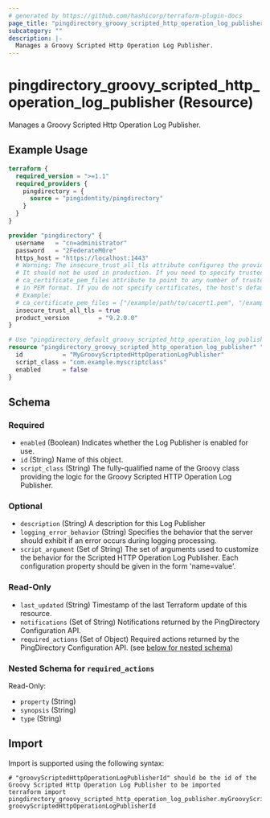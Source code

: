 ```yaml
---
# generated by https://github.com/hashicorp/terraform-plugin-docs
page_title: "pingdirectory_groovy_scripted_http_operation_log_publisher Resource - terraform-provider-pingdirectory"
subcategory: ""
description: |-
  Manages a Groovy Scripted Http Operation Log Publisher.
---
```


# pingdirectory_groovy_scripted_http_operation_log_publisher (Resource)

Manages a Groovy Scripted Http Operation Log Publisher.

## Example Usage

```terraform
terraform {
  required_version = ">=1.1"
  required_providers {
    pingdirectory = {
      source = "pingidentity/pingdirectory"
    }
  }
}

provider "pingdirectory" {
  username   = "cn=administrator"
  password   = "2FederateM0re"
  https_host = "https://localhost:1443"
  # Warning: The insecure_trust_all_tls attribute configures the provider to trust any certificate presented by the PingDirectory server.
  # It should not be used in production. If you need to specify trusted CA certificates, use the
  # ca_certificate_pem_files attribute to point to any number of trusted CA certificate files
  # in PEM format. If you do not specify certificates, the host's default root CA set will be used.
  # Example:
  # ca_certificate_pem_files = ["/example/path/to/cacert1.pem", "/example/path/to/cacert2.pem"]
  insecure_trust_all_tls = true
  product_version        = "9.2.0.0"
}

# Use "pingdirectory_default_groovy_scripted_http_operation_log_publisher" if you are adopting existing configuration from the PingDirectory server into Terraform
resource "pingdirectory_groovy_scripted_http_operation_log_publisher" "myGroovyScriptedHttpOperationLogPublisher" {
  id           = "MyGroovyScriptedHttpOperationLogPublisher"
  script_class = "com.example.myscriptclass"
  enabled      = false
}
```

<!-- schema generated by tfplugindocs -->
## Schema

### Required

- `enabled` (Boolean) Indicates whether the Log Publisher is enabled for use.
- `id` (String) Name of this object.
- `script_class` (String) The fully-qualified name of the Groovy class providing the logic for the Groovy Scripted HTTP Operation Log Publisher.

### Optional

- `description` (String) A description for this Log Publisher
- `logging_error_behavior` (String) Specifies the behavior that the server should exhibit if an error occurs during logging processing.
- `script_argument` (Set of String) The set of arguments used to customize the behavior for the Scripted HTTP Operation Log Publisher. Each configuration property should be given in the form 'name=value'.

### Read-Only

- `last_updated` (String) Timestamp of the last Terraform update of this resource.
- `notifications` (Set of String) Notifications returned by the PingDirectory Configuration API.
- `required_actions` (Set of Object) Required actions returned by the PingDirectory Configuration API. (see [below for nested schema](#nestedatt--required_actions))

<a id="nestedatt--required_actions"></a>
### Nested Schema for `required_actions`

Read-Only:

- `property` (String)
- `synopsis` (String)
- `type` (String)

## Import

Import is supported using the following syntax:

```shell
# "groovyScriptedHttpOperationLogPublisherId" should be the id of the Groovy Scripted Http Operation Log Publisher to be imported
terraform import pingdirectory_groovy_scripted_http_operation_log_publisher.myGroovyScriptedHttpOperationLogPublisher groovyScriptedHttpOperationLogPublisherId
```
